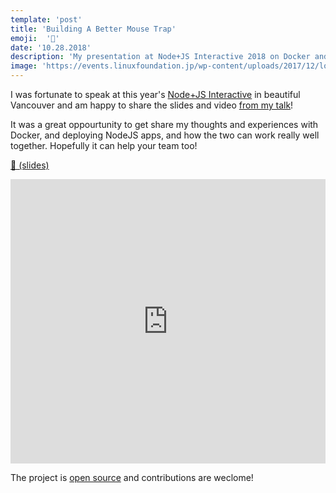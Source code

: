 ```yaml
---
template: 'post'
title: 'Building A Better Mouse Trap'
emoji:  '🧀'
date: '10.28.2018'
description: 'My presentation at Node+JS Interactive 2018 on Docker and Server-Side Rendering.'
image: 'https://events.linuxfoundation.jp/wp-content/uploads/2017/12/logo_node_js_int18.png'
---
```


I was fortunate to speak at this year&apos;s <a target="_blank" href="https://events.linuxfoundation.org/events/node-js-interactive-2018/" onclick="getOutboundLink('https://events.linuxfoundation.org/events/node-js-interactive-2018/');">Node+JS Interactive</a> in beautiful Vancouver and am happy to share the slides and video <a target="_blank" href="https://jsi2018.sched.com/event/F76V?iframe=no" onclick="getOutboundLink('https://jsi2018.sched.com/event/F76V?iframe=no');">from my talk</a>!
            
It was a great oppourtunity to get share my thoughts and experiences with Docker, and deploying NodeJS apps, and how the two can work really well together.  Hopefully it can help your team too!
          
<a target="_blank" href="https://docs.google.com/presentation/d/1vPwqGmbAqy6zjQ7JaqbMoS1I_8oMfFYcgXf6setvMcI/edit?usp=sharing" onclick="getOutboundLink('https://docs.google.com/presentation/d/1vPwqGmbAqy6zjQ7JaqbMoS1I_8oMfFYcgXf6setvMcI/edit?usp=sharing');">📎 (slides)</a>
    
<iframe className="card-video" width="100%" height="455" src="https://www.youtube.com/embed/Hj0hXuiz7Io" frameBorder="0" allowFullScreen></iframe>

The project is <a target="_blank" rel="noopener" href="https://github.com/thegreenhouseio/docker-ssr" onclick="getOutboundLink('https://github.com/thegreenhouseio/docker-ssr');">open source</a> and contributions are weclome!
